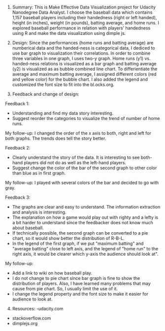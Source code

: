 
1. Summary:
This is Make Effective Data Visualization project for Udacity Nanodegree Data Analyst. I choose the baseball data which  contains 1,157 baseball players including their handedness (right or left handed), height (in inches), weight (in pounds), batting average, and home runs. I explored baseball performance in relation with players' handedness using R and make the data visualization using dimple js.

2. Design: 
Since the performances (home runs and batting average) are numberical data and the handed-ness is categorical data, I dediced to use bar graph to visualization their correlations. In order to combine three variables in one graph, I uses two-y graph. Home runs (y1) vs. handed-ness relations is visualized as a bar graph and batting average (y2) is visualized as as bubble combined line chart. To differientiate the average and maximum batting average, I assigned different colors (red and yellow color) for the bubble chart. I also added the legend and customized the font size to fit into the bl.ocks.org.

3. Feedback and change of design:

Feedback 1:
- Understanding and find my data story interesting.
- Suggest reorder the categories to visualize the trend of number of home runs.

My follow-up: I changed the order of the x axis to both, right and left for both graphs. The trends does tell the story better.

Feedback 2:
- Clearly understand the story of the data. It is interesting to see both-hand players did not do as well as the left-hand players.
- Suggest change the color of the bar of the second graph to other color than blue as in first graph.

My follow-up: I played with several colors of the bar and decided to go with gray.

Feedback 3:
- The graphs are clear and easy to understand. The information extraction and analysis is interesting. 
- The explanation on how a game would play out with righty and a lefty is a bit harder to understand since the feedbacker does not know much about baseball.
- If technically possible, the second graph can be converted to a pie chart, so it would show better the distribution of R-B-L.
- In the legend of the first graph, if we put "maximum batting" and "average batting" close to left axis, and the legend of "home run" to the right axis, it would be clearer which y-axis the audience should look at".

My follow-up:
- Add a link to wiki on how baseball play.
- I do not change to pie chart since bar graph is fine to show the distribution of players. Also, I have learned many problems that may cause from pie chart. So, I usually limit the use of it.
- I change the legend property and the font size to make it easier for audience to look at.

4. Resources: 
-udacity.com
- stackoverflow.com
- dimplejs.org
